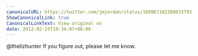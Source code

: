 ```yaml
---
canonicalURL: https://twitter.com/jmjordan/status/169867102268833793
ShowCanonicalLink: true
CanonicalLinkText: View original on
date: 2012-02-15T19:34:07+00:00
---
```

@thelizhunter If you figure out, please let me know.